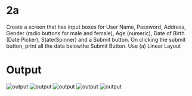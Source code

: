 # 2a
Create a screen that has input boxes for User Name, Password, Address, Gender (radio buttons for male and female), Age (numeric), Date of Birth (Date Picker), State(Spinner) and a Submit button. On clicking the submit button, print all the data belowthe Submit Button. Use
(a) Linear Layout
# Output
![output](2a1.jpg)
![output](2a2jpg)
![output](2a3.jpg)
![output](2a4.jpg)
![output](2a5.jpg)
